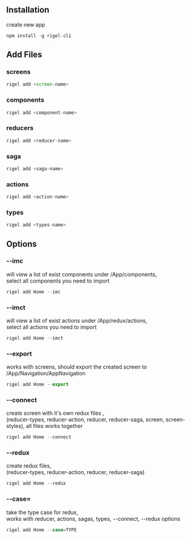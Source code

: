 <!-- ---
id: doc
title: Get Started
sidebar_label: Get Started
--- -->


## Installation
create new app
```js
npm install -g rigel-cli 
```

## Add Files
### screens
```js 
rigel add <screen-name>
```
### components
```js 
rigel add <component-name>
```
### reducers
```js 
rigel add <reducer-name>
```
### saga
```js 
rigel add <saga-name>
```
### actions
```js 
rigel add <action-name>
```
### types
```js 
rigel add <types-name>
```

## Options
### --imc
will view a list of exist components under /App/components, \
select all components you need to import
```js
rigel add Home --imc
```

### --imct
will view a list of exist actions under /App/redux/actions, \
select all actions you need to import
```js
rigel add Home --imct
```

### --export
works with screens, should export the created screen to /App/Navigation/AppNavigation
```js
rigel add Home --export
```

### --connect
create screen with it's own redux files , \
(reducer-types, reducer-action, reducer, reducer-saga, screen, screen-styles), all files works together
```js
rigel add Home --connect
```

### --redux
 create redux files, \
 (reducer-types, reducer-action, reducer, reducer-saga)
 ```js
rigel add Home --redux
```

### --case=<case-type-name>
take the type case for redux, \
works with reducer, actions, sagas, types, --connect, --redux options
```js
rigel add Home --case=TYPE
```